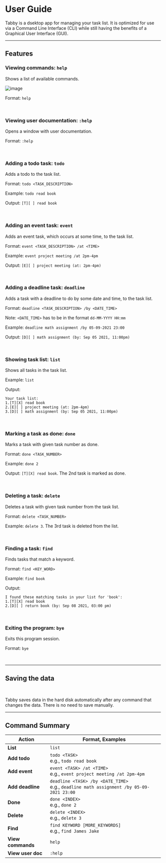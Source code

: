 # User Guide

Tabby is a dsektop app for managing your task list. It is optimized for use via a Command Line Interface (CLI) while still having the benefits of a Graphical User Interface (GUI).

---

## Features 



### Viewing commands: `help`

Shows a list of available commands.

![image](https://user-images.githubusercontent.com/35279431/133550167-0ec47c24-cd50-45d0-9f1d-0ad33e216b40.png)

Format: `help`

<br />

### Viewing user documentation: `:help`

Opens a window with user documentation.

Format: `:help`

<br />

### Adding a todo task: `todo`

Adds a todo to the task list.

Format: `todo <TASK_DESCRIPTION>`

Example: `todo read book`

Output: `[T][ ] read book`

<br />

### Adding an event task: `event`

Adds an event task, which occurs at some time, to the task list.

Format: `event <TASK_DESCRIPTION> /at <TIME>`

Example: `event project meeting /at 2pm-4pm`

Output: `[E][ ] project meeting (at: 2pm-4pm)`

<br />

### Adding a deadline task: `deadline`

Adds a task with a deadline to do by some date and time, to the task list.

Format: `deadline <TASK_DESCRIPTION> /by <DATE_TIME>`

Note: `<DATE_TIME>` has to be in the format `dd-MM-YYYY HH:mm`

Example: `deadline math assignment /by 05-09-2021 23:00`

Output: `[D][ ] math assignment (by: Sep 05 2021, 11:00pm)`

<br />

### Showing task list: `list`

Shows all tasks in the task list.

Example: `list`

Output:
```
Your task list:
1.[T][X] read book
2.[E][ ] project meeting (at: 2pm-4pm)
3.[D][ ] math assignment (by: Sep 05 2021, 11:00pm)
```

<br />


### Marking a task as done: `done`

Marks a task with given task number as done.

Format: `done <TASK_NUMBER>`

Example: `done 2`

Output: `[T][X] read book`. The 2nd task is marked as done.

<br />

### Deleting a task: `delete`

Deletes a task with given task number from the task list.

Format: `delete <TASK_NUMBER>`

Example: `delete 3`. The 3rd task is deleted from the list.

<br />

### Finding a task: `find`

Finds tasks that match a keyword.

Format: `find <KEY_WORD>`

Example: `find book`

Output:
```
I found these matching tasks in your list for 'book':
1.[T][X] read book
2.[D][ ] return book (by: Sep 08 2021, 03:00 pm)
```

<br />

### Exiting the program: `bye`

Exits this program session.

Format: `bye`

<br />

---
## Saving the data
<br />

Tabby saves data in the hard disk automatically after any command that changes the data. There is no need to save manually.

---
## Command Summary

Action | Format, Examples
--------|------------------
**List** | `list`
**Add todo** | `todo <TASK>` <br> e.g., `todo read book`
**Add event** | `event <TASK> /at <TIME>` <br> e.g., `event project meeting /at 2pm-4pm`
**Add deadline** | `deadline <TASK> /by <DATE_TIME>` <br> e.g., `deadline math assignment /by 05-09-2021 23:00 `
**Done** | `done <INDEX>` <br> e.g., `done 2`
**Delete** | `delete <INDEX>`<br> e.g., `delete 3`
**Find** | `find KEYWORD [MORE_KEYWORDS]`<br> e.g., `find James Jake`
**View commands** | `help`
**View user doc** | `:help`

